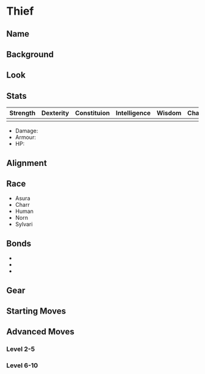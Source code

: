 # Thief

## Name

## Background

## Look

## Stats
Strength | Dexterity | Constituion | Intelligence | Wisdom | Charisma
---------|-----------|-------------|--------------|--------|---------
         |           |             |              |        | 

* Damage: 
* Armour: 
* HP: 

## Alignment

## Race
* Asura
* Charr
* Human
* Norn
* Sylvari

## Bonds
*
*
*

## Gear

## Starting Moves


## Advanced Moves

### Level 2-5
### Level 6-10
